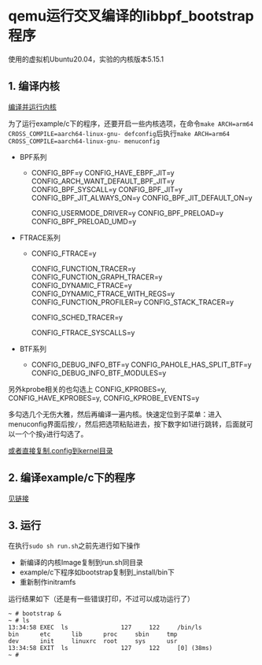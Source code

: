 # qemu运行交叉编译的libbpf_bootstrap程序

使用的虚拟机Ubuntu20.04，实验的内核版本5.15.1

## 1. 编译内核

[编译并运行内核](https://github.com/snrainw/rwk.github.io/blob/main/test.md)

为了运行example/c下的程序，还要开启一些内核选项，在命令`make ARCH=arm64 CROSS_COMPILE=aarch64-linux-gnu- defconfig`后执行`make ARCH=arm64 CROSS_COMPILE=aarch64-linux-gnu- menuconfig` 

* BPF系列

  * CONFIG_BPF=y
    CONFIG_HAVE_EBPF_JIT=y
    CONFIG_ARCH_WANT_DEFAULT_BPF_JIT=y
    CONFIG_BPF_SYSCALL=y
    CONFIG_BPF_JIT=y
    CONFIG_BPF_JIT_ALWAYS_ON=y
    CONFIG_BPF_JIT_DEFAULT_ON=y

    CONFIG_USERMODE_DRIVER=y
    CONFIG_BPF_PRELOAD=y
    CONFIG_BPF_PRELOAD_UMD=y

* FTRACE系列

  * CONFIG_FTRACE=y

    CONFIG_FUNCTION_TRACER=y
    CONFIG_FUNCTION_GRAPH_TRACER=y
    CONFIG_DYNAMIC_FTRACE=y
    CONFIG_DYNAMIC_FTRACE_WITH_REGS=y
    CONFIG_FUNCTION_PROFILER=y
    CONFIG_STACK_TRACER=y

    CONFIG_SCHED_TRACER=y

    CONFIG_FTRACE_SYSCALLS=y

* BTF系列

  * CONFIG_DEBUG_INFO_BTF=y
    CONFIG_PAHOLE_HAS_SPLIT_BTF=y
    CONFIG_DEBUG_INFO_BTF_MODULES=y

另外kprobe相关的也勾选上 CONFIG_KPROBES=y, CONFIG_HAVE_KPROBES=y, CONFIG_KPROBE_EVENTS=y

多勾选几个无伤大雅，然后再编译一遍内核。快速定位到子菜单：进入menuconfig界面后按`/`，然后把选项粘贴进去，按下数字如1进行跳转，后面就可以一个个按`y`进行勾选了。

[或者直接复制.config到kernel目录](https://github.com/snrainw/rwk.github.io/blob/main/.config)

## 2. 编译example/c下的程序

[见链接](https://github.com/snrainw/rwk.github.io/blob/main/tmp.md)

## 3. 运行

在执行`sudo sh run.sh`之前先进行如下操作

* 新编译的内核Image复制到run.sh同目录
* example/c下程序如bootstrap复制到_install/bin下
* 重新制作initramfs

运行结果如下（还是有一些错误打印，不过可以成功运行了）

```
~ # bootstrap &
~ # ls
13:34:58 EXEC  ls               127     122     /bin/ls
bin      etc      lib      proc     sbin     tmp
dev      init     linuxrc  root     sys      usr
13:34:58 EXIT  ls               127     122     [0] (38ms)
~ #
```

